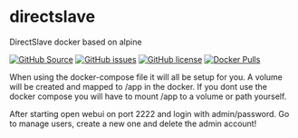 # directslave
DirectSlave docker based on alpine

[![GitHub Source](https://img.shields.io/badge/github-source-ffb64c?style=flat-square&logo=github&logoColor=white&labelColor=757575)](https://github.com/scraane/directslave)
[![GitHub issues](https://img.shields.io/github/issues/scraane/directslave?style=flat-square)](https://github.com/scraane/directslave/issues)
[![GitHub license](https://img.shields.io/github/license/scraane/directslave?style=flat-square)](https://github.com/scraane/directslave/blob/main/LICENSE)
[![Docker Pulls](https://img.shields.io/docker/pulls/nutjob/directslave?style=flat-square)](https://hub.docker.com/r/nutjob/directslave)

When using the docker-compose file it will all be setup for you.
A volume will be created and mapped to /app in the docker.
If you dont use the docker compose you will have to mount /app to
a volume or path yourself.

After starting open webui on port 2222 and login with admin/password.
Go to manage users, create a new one and delete the admin account!